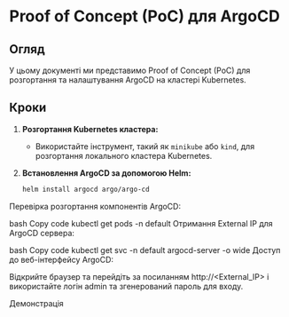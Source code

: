 # Proof of Concept (PoC) для ArgoCD

## Огляд

У цьому документі ми представимо Proof of Concept (PoC) для розгортання та налаштування ArgoCD на кластері Kubernetes.

## Кроки

1. **Розгортання Kubernetes кластера:** 
   - Використайте інструмент, такий як `minikube` або `kind`, для розгортання локального кластера Kubernetes.

2. **Встановлення ArgoCD за допомогою Helm:**
   ```bash
   helm install argocd argo/argo-cd

Перевірка розгортання компонентів ArgoCD:

bash
Copy code
kubectl get pods -n default
Отримання External IP для ArgoCD сервера:

bash
Copy code
kubectl get svc -n default argocd-server -o wide
Доступ до веб-інтерфейсу ArgoCD:

Відкрийте браузер та перейдіть за посиланням http://<External_IP> і використайте логін admin та згенерований пароль для входу.

Демонстрація
<script src="https://cdn.jsdelivr.net/npm/asciinema-player@2.11.2/dist/asciinema-player.min.js"></script>
<asciinema-player src="demo1.cast"></asciinema-player>
